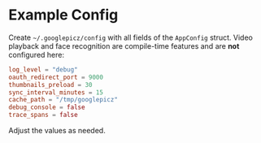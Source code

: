 # Example Config

Create `~/.googlepicz/config` with all fields of the `AppConfig` struct. Video
playback and face recognition are compile-time features and are **not**
configured here:

```toml
log_level = "debug"
oauth_redirect_port = 9000
thumbnails_preload = 30
sync_interval_minutes = 15
cache_path = "/tmp/googlepicz"
debug_console = false
trace_spans = false
```

Adjust the values as needed.
